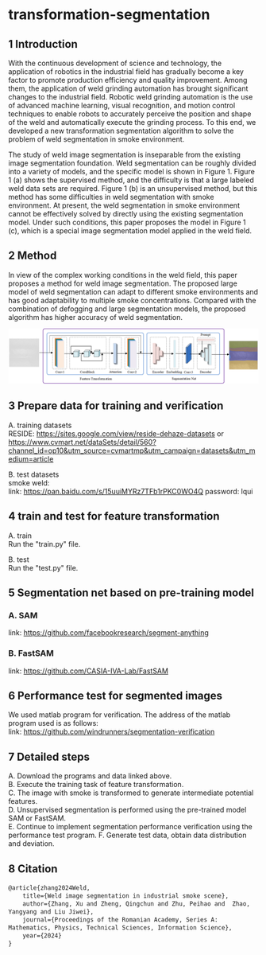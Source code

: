 # transformation-segmentation

## 1 Introduction
With the continuous development of science and technology, the application of robotics in the industrial field has gradually become a key factor to promote production efficiency and quality improvement. Among them, the application of weld grinding automation has brought significant changes to the industrial field. Robotic weld grinding automation is the use of advanced machine learning, visual recognition, and motion control techniques to enable robots to accurately perceive the position and shape of the weld and automatically execute the grinding process. 
To this end, we developed a new transformation segmentation algorithm to solve the problem of weld segmentation in smoke environment.

The study of weld image segmentation is inseparable from the existing image segmentation foundation. Weld segmentation can be roughly divided into a variety of models, and the specific model is shown in Figure 1. Figure 1 (a) shows the supervised method, and the difficulty is that a large labeled weld data sets are required. Figure 1 (b) is an unsupervised method, but this method has some difficulties in weld segmentation with smoke environment. At present, the weld segmentation in smoke environment cannot be effectively solved by directly using the existing segmentation model. Under such conditions, this paper proposes the model in Figure 1 (c), which is a special image segmentation model applied in the weld field.



## 2 Method
In view of the complex working conditions in the weld field, this paper proposes a method for weld image segmentation. The proposed large model of weld segmentation can adapt to different smoke environments and has good adaptability to multiple smoke concentrations. Compared with the combination of defogging and large segmentation models, the proposed algorithm has higher accuracy of weld segmentation.

![image](https://github.com/windrunners/transformation-segmentation/blob/main/method/method.png)


## 3 Prepare data for training and verification
A. training datasets  
RESIDE: <https://sites.google.com/view/reside-dehaze-datasets> or 
<https://www.cvmart.net/dataSets/detail/560?channel_id=op10&utm_source=cvmartmp&utm_campaign=datasets&utm_medium=article>

B. test datasets  
smoke weld:  
link: <https://pan.baidu.com/s/15uuiMYRz7TFb1rPKC0WO4Q>  password: lqui

## 4 train and test for feature transformation
A. train  
Run the "train.py" file.  

B. test  
Run the "test.py" file.  

## 5 Segmentation net based on pre-training model
### A. SAM  
link: <https://github.com/facebookresearch/segment-anything>  
### B. FastSAM
link: <https://github.com/CASIA-IVA-Lab/FastSAM>

## 6 Performance test for segmented images
We used matlab program for verification. The address of the matlab program used is as follows:  
link: <https://github.com/windrunners/segmentation-verification>

## 7 Detailed steps
A. Download the programs and data linked above.  
B. Execute the training task of feature transformation.  
C. The image with smoke is transformed to generate intermediate potential features.  
D. Unsupervised segmentation is performed using the pre-trained model SAM or FastSAM.  
E. Continue to implement segmentation performance verification using the performance test program.
F. Generate test data, obtain data distribution and deviation.

## 8 Citation
```
@article{zhang2024Weld,
    title={Weld image segmentation in industrial smoke scene},
    author={Zhang, Xu and Zheng, Qingchun and Zhu, Peihao and  Zhao, Yangyang and Liu Jiwei},
    journal={Proceedings of the Romanian Academy, Series A: Mathematics, Physics, Technical Sciences, Information Science},
    year={2024}
}
```






